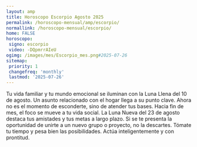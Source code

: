 ```yaml
---
layout: amp
title: Horoscopo Escorpio Agosto 2025 
permalink: /horoscopo-mensual/amp/escorpio/
normallink: /horoscopo-mensual/escorpio/
home: FALSE
horoscopo:
 signo: escorpio
 video: -DQpmrrAIeU
ogimg: /images/mes/Escorpio_mes.png#2025-07-26
sitemap:
 priority: 1
 changefreq: 'monthly'
 lastmod: '2025-07-26'
---
```



Tu vida familiar y tu mundo emocional se iluminan con la Luna Llena del 10 de agosto. Un asunto relacionado con el hogar llega a su punto clave. Ahora no es el momento de esconderte, sino de atender tus bases. Hacia fin de mes, el foco se mueve a tu vida social. La Luna Nueva del 23 de agosto destaca tus amistades y tus metas a largo plazo. Si se te presenta la oportunidad de unirte a un nuevo grupo o proyecto, no la descartes. Tómate tu tiempo y pesa bien las posibilidades. Actúa inteligentemente y con prontitud.